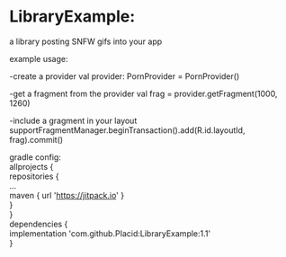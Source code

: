 # LibraryExample: 
a library posting SNFW gifs into your app

example usage:

-create a provider
val provider: PornProvider = PornProvider()

-get a fragment from the provider
val frag = provider.getFragment(1000, 1260)

-include a gragment in your layout
supportFragmentManager.beginTransaction().add(R.id.layoutId, frag).commit()

gradle config: <br />
allprojects { <br />
repositories { <br />
... <br />
maven { url 'https://jitpack.io' } <br />
} <br />
} <br />
dependencies { <br />
	implementation 'com.github.PIacid:LibraryExample:1.1' <br />
} 
